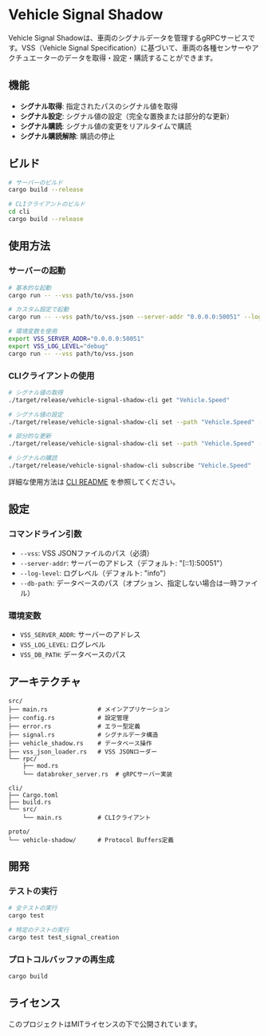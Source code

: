 # Vehicle Signal Shadow

Vehicle Signal Shadowは、車両のシグナルデータを管理するgRPCサービスです。VSS（Vehicle Signal Specification）に基づいて、車両の各種センサーやアクチュエーターのデータを取得・設定・購読することができます。

## 機能

- **シグナル取得**: 指定されたパスのシグナル値を取得
- **シグナル設定**: シグナル値の設定（完全な置換または部分的な更新）
- **シグナル購読**: シグナル値の変更をリアルタイムで購読
- **シグナル購読解除**: 購読の停止

## ビルド

```bash
# サーバーのビルド
cargo build --release

# CLIクライアントのビルド
cd cli
cargo build --release
```

## 使用方法

### サーバーの起動

```bash
# 基本的な起動
cargo run -- --vss path/to/vss.json

# カスタム設定で起動
cargo run -- --vss path/to/vss.json --server-addr "0.0.0.0:50051" --log-level debug

# 環境変数を使用
export VSS_SERVER_ADDR="0.0.0.0:50051"
export VSS_LOG_LEVEL="debug"
cargo run -- --vss path/to/vss.json
```

### CLIクライアントの使用

```bash
# シグナル値の取得
./target/release/vehicle-signal-shadow-cli get "Vehicle.Speed"

# シグナル値の設定
./target/release/vehicle-signal-shadow-cli set --path "Vehicle.Speed" --value "60.5"

# 部分的な更新
./target/release/vehicle-signal-shadow-cli set --path "Vehicle.Speed" --value '{"value": 70.0, "capability": true}'

# シグナルの購読
./target/release/vehicle-signal-shadow-cli subscribe "Vehicle.Speed"
```

詳細な使用方法は [CLI README](cli/README.md) を参照してください。

## 設定

### コマンドライン引数

- `--vss`: VSS JSONファイルのパス（必須）
- `--server-addr`: サーバーのアドレス（デフォルト: "[::1]:50051"）
- `--log-level`: ログレベル（デフォルト: "info"）
- `--db-path`: データベースのパス（オプション、指定しない場合は一時ファイル）

### 環境変数

- `VSS_SERVER_ADDR`: サーバーのアドレス
- `VSS_LOG_LEVEL`: ログレベル
- `VSS_DB_PATH`: データベースのパス

## アーキテクチャ

```
src/
├── main.rs              # メインアプリケーション
├── config.rs            # 設定管理
├── error.rs             # エラー型定義
├── signal.rs            # シグナルデータ構造
├── vehicle_shadow.rs    # データベース操作
├── vss_json_loader.rs   # VSS JSONローダー
└── rpc/
    ├── mod.rs
    └── databroker_server.rs  # gRPCサーバー実装

cli/
├── Cargo.toml
├── build.rs
└── src/
    └── main.rs          # CLIクライアント

proto/
└── vehicle-shadow/      # Protocol Buffers定義
```

## 開発

### テストの実行

```bash
# 全テストの実行
cargo test

# 特定のテストの実行
cargo test test_signal_creation
```

### プロトコルバッファの再生成

```bash
cargo build
```

## ライセンス

このプロジェクトはMITライセンスの下で公開されています。 